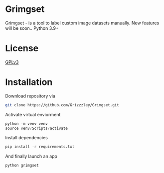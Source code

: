 # Grimgset
Grimgset - is a tool to label custom image datasets manually. New features will be soon..
Python 3.9+

# License
[GPLv3](https://github.com/Grizzzley/Grimgset-manual-img-labeling/blob/main/LICENSE)

# Installation
Download repository via 
```bash
git clone https://github.com/Grizzzley/Grimgset.git
```

Activate virtual enviorment
```python
python -m venv venv
source venv/Scripts/activate
```

Install dependencies
```python
pip install -r requirements.txt
```

And finally launch an app
```python
python grimgset
```
